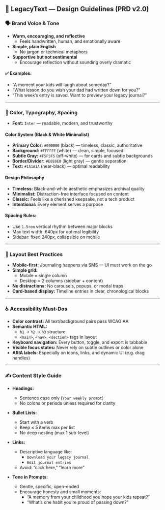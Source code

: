 ## 🎨 LegacyText — Design Guidelines (PRD v2.0)

### 🗣️ Brand Voice & Tone

- **Warm, encouraging, and reflective**
  - Feels handwritten, human, and emotionally aware
- **Simple, plain English**
  - No jargon or technical metaphors
- **Supportive but not sentimental**
  - Encourage reflection without sounding overly dramatic

#### ✅ Examples:
- “A moment your kids will laugh about someday?”
- “What lesson do you wish your dad had written down for you?”
- “This week’s entry is saved. Want to preview your legacy journal?”

---

### 🌈 Color, Typography, Spacing

- **Font:** `Inter` — readable, modern, and trustworthy  

#### Color System (Black & White Minimalist)
- **Primary Color:** `#000000` (black) — timeless, classic, authoritative  
- **Background:** `#FFFFFF` (white) — clean, simple, focused  
- **Subtle Gray:** `#F5F5F5` (off-white) — for cards and subtle backgrounds  
- **Border/Divider:** `#E0E0E0` (light gray) — gentle separation  
- **Text:** `#1A1A1A` (near-black) — optimal readability  

#### Design Philosophy
- **Timeless:** Black-and-white aesthetic emphasizes archival quality
- **Minimalist:** Distraction-free interface focused on content
- **Classic:** Feels like a cherished keepsake, not a tech product
- **Intentional:** Every element serves a purpose

#### Spacing Rules:
- Use `1.5rem` vertical rhythm between major blocks  
- Max text width: 640px for optimal legibility  
- Sidebar: fixed 240px, collapsible on mobile

---

### 📱 Layout Best Practices

- **Mobile-first:** Journaling happens via SMS — UI must work on the go  
- **Simple grid:**  
  - Mobile = single column  
  - Desktop = 2 columns (sidebar + content)  
- **No distractions:** No carousels, popups, or modal traps  
- **Card-based display:** Timeline entries in clear, chronological blocks

---

### ♿ Accessibility Must-Dos

- **Color contrast:** All text/background pairs pass WCAG AA  
- **Semantic HTML:**  
  - `h1` → `h2` → `h3` structure  
  - `<main>`, `<nav>`, `<section>` tags in layout  
- **Keyboard navigation:** Every button, toggle, and export is tabbable  
- **Visible focus states:** Never rely on subtle outlines or color alone  
- **ARIA labels:** Especially on icons, links, and dynamic UI (e.g. drag handles)

---

### ✍️ Content Style Guide

- **Headings:**
  - Sentence case only (`Your weekly prompt`)
  - No colons or periods unless required for clarity

- **Bullet Lists:**
  - Start with a verb
  - Keep ≤ 5 items max per list
  - No deep nesting (max 1 sub-level)

- **Links:**
  - Descriptive language like:
    - `Download your legacy journal`
    - `Edit journal entries`
  - Avoid: “click here,” “learn more”

- **Tone in Prompts:**
  - Gentle, specific, open-ended
  - Encourage honesty and small moments:
    - “A memory from your childhood you hope your kids repeat?”
    - “What’s one habit you’re proud of passing down?”


